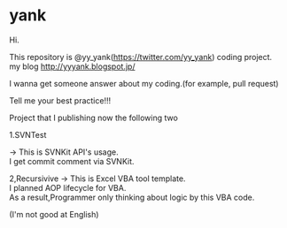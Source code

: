 yank
======================

Hi.

This repository is @yy_yank(https://twitter.com/yy_yank) coding project.  
my blog http://yyyank.blogspot.jp/  

I wanna get someone answer about my coding.(for example, pull request)  

Tell me your best practice!!!  


Project that I  publishing now the following two  

1.SVNTest  

-> This is SVNKit API's usage.  
I get commit comment via SVNKit.  

2,Recursivive
-> This is Excel VBA tool template.  
I planned AOP lifecycle for VBA.  
As a result,Programmer only thinking about logic by this VBA code.  

(I'm not good at English)